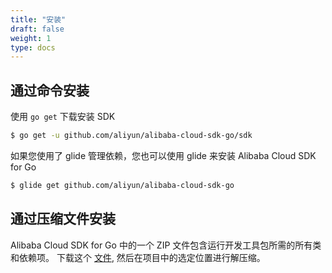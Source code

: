 ```yaml
---
title: "安装"
draft: false
weight: 1
type: docs
---
```


## 通过命令安装

使用 `go get` 下载安装 SDK

```sh
$ go get -u github.com/aliyun/alibaba-cloud-sdk-go/sdk
```

如果您使用了 glide 管理依赖，您也可以使用 glide 来安装 Alibaba Cloud SDK for Go

```sh
$ glide get github.com/aliyun/alibaba-cloud-sdk-go
```

## 通过压缩文件安装

Alibaba Cloud SDK for Go 中的一个 ZIP 文件包含运行开发工具包所需的所有类和依赖项。
下载这个 [文件][go-release], 然后在项目中的选定位置进行解压缩。

[go-release]: https://github.com/aliyun/alibaba-cloud-sdk-go/releases
